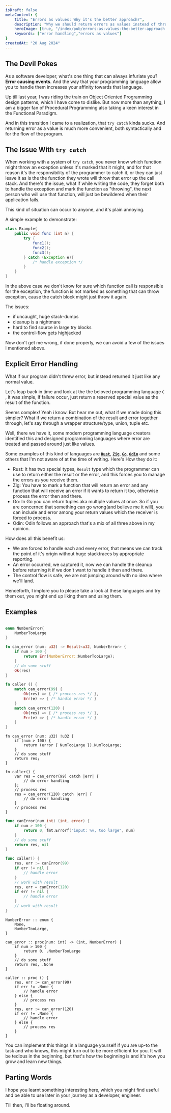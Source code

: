 ```yaml
---
isDraft: false 
metaContent: {
    title: "Errors as values: Why it's the better approach?",
    description: "Why we should return errors as values instead of throwing them around, hoping someone will catch them?",
    heroImage: [true, "/index/pub/errors-as-values-the-better-approach.jpg"],
    keywords: ["error handling","errors as values"]
}
createdAt: "20 Aug 2024"
---
```


## The Devil Pokes

As a software developer, what's one thing that can always infuriate you? **Error causing events**. And the way that your programming language allow you to handle them increases your affinity towards that language.

Up till last year, I was riding the train on Object Oriented Programming design patterns, which I have come to dislike. But now more than anything, I am a bigger fan of Procedural Programming also taking a keen interest in the Functional Paradigm.

And in this transition I came to a realization, that `try catch` kinda sucks. And returning error as a value is much more convenient, both syntactically and for the flow of the program.

## The Issue With `try catch`

When working with a system of `try catch`, you never know which function might throw an exception unless it's marked that it might, and for that reason it's the responsibility of the programmer to catch it, or they can just leave it as is the the function they wrote will throw that error up the call stack. And there's the issue, what if while writing the code, they forget both to handle the exception and mark the function as "throwing", the next person who will use that function, will just be bewildered when their application fails.

This kind of situation can occur to anyone, and it's plain annoying.

A simple example to demonstrate:

```java showLineNumbers=true
class Example{
    public void func (int n) {
        try {
            func1();
            func2();
            func3();
        } catch (Exception e){
            /* handle exception */
        }
    }
}
```

In the above case we don't know for sure which function call is responsible for the exception, the function is not marked as something that can throw exception, cause the catch block might just throw it again.

The issues:

- if uncaught, huge stack-dumps
- cleanup is a nightmare
- hard to find source in large try blocks
- the control-flow gets highjacked

Now don't get me wrong, if done properly, we can avoid a few of the issues I mentioned above.

## Explicit Error Handling

What if our program didn't threw error, but instead returned it just like any normal value.

Let's leap back in time and look at the the beloved programming language `C` , it was simple, if failure occur, just return a reserved special value as the result of the function.

Seems complex! Yeah i know. But hear me out, what if we made doing this simpler? What if we return a combination of the result and error together through, let's say through a wrapper structure/type, union, tuple etc.

Well, there we have it, some modern programming language creators identified this and designed programming languages where error are treated and passed around just like values.

Some examples of this kind of languages are [**`Rust`**](https://www.rust-lang.org/), [**`Zig`**](https://ziglang.org/), [**`Go`**](https://go.dev/), [**`Odin`**](https://odin-lang.org/) and some others that I'm not aware of at the time of writing. Here's How they do it:

- Rust: It has two special types, `Result` type which the programmer can use to return either the result or the error, and this forces you to manage the errors as you receive them.
- Zig: You have to mark a function that will return an error and any function that will receive an error if it wants to return it too, otherwise process the error then and there.
- Go: In Go you can return tuples aka multiple values at once. So if you are concerned that something can go wrong(and believe me it will), you can include and error among your return values which the receiver is forced to process.
- Odin: Odin follows an approach that's a mix of all three above in my opinion.

How does all this benefit us:

- We are forced to handle each and every error, that means we can track the point of it's origin without huge stacktraces by appropriate reporting.
- An error occurred, we captured it, now we can handle the cleanup before returning it if we don't want to handle it then and there.
- The control flow is safe, we are not jumping around with no idea where we'll land.

Henceforth, I implore you to please take a look at these languages and try them out, you might end up liking them and using them.

## Examples

```rust showLineNumbers=true title="Rust"

enum NumberError{
    NumberTooLarge
}

fn can_error (num: u32) -> Result<u32, NumberError> {
    if num > 100 {
        return Err(NumberError::NumberTooLarge);
    }
    // do some stuff
    Ok(res)
}

fn caller () {
    match can_error(99) {
        Ok(res) => { /* process res */ },
        Err(e) => { /* handle error */ }
    }
    match can_error(120) {
        Ok(res) => { /* process res */ },
        Err(e) => { /* handle error */ }
    }
}
```

```zig showLineNumbers=true title="Zig"
fn can_error (num: u32) !u32 {
    if (num > 100) {
        return (error { NumTooLarge }).NumTooLarge;
    }
    // do some stuff
    return res;
}

fn caller() {
    var res = can_error(99) catch |err| {
        // do error handling
    };
    // process res
    res = can_error(120) catch |err| {
        // do error handling
    }
    // process res
}
```

```go showLineNumbers=true title="Go"
func canError(num int) (int, error) {
    if num > 100 {
        return 0, fmt.Errorf("input: %v, too large", num)
    }
    // do some stuff
    return res, nil
}

func caller() {
    res, err := canError(99)
    if err != nil {
        // handle error
    }
    // work with result
    res, err = canError(120)
    if err != nil {
        // handle error
    }
    // work with result
}
```

```odin showLineNumbers=true title="Odin"
NumberError :: enum {
    None,
    NumberTooLarge,
}

can_error :: proc(num: int) -> (int, NumberError) {
    if num > 100 {
        return 0, .NumberTooLarge
    }
    // do some stuff
    return res, .None
}

caller :: proc () {
    res, err := can_error(99)
    if err != .None {
        // handle error
    } else {
        // process res
    }
    res, err := can_error(120)
    if err != .None {
        // handle error
    } else {
        // process res
    }
}
```

You can implement this things in a language yourself if you are up-to the task and who knows, this might turn out to be more efficient for you. It will be tedious in the beginning, but that's how the beginning is and it's how you grow and learn new things.

## Parting Words

I hope you learnt something interesting here, which you might find useful and be able to use later in your journey as a developer, engineer.

Till then, I'll be floating around.

